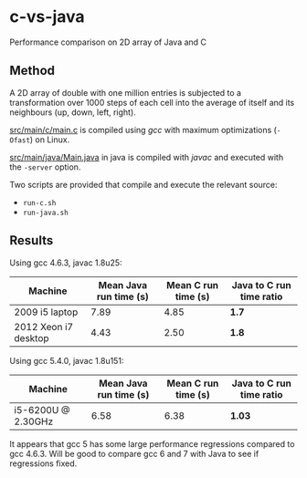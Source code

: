 # c-vs-java
Performance comparison on 2D array of Java and C

Method
----------
A 2D array of double with one million entries is subjected to a transformation over 1000 steps of each cell into the average of itself and its neighbours (up, down, left, right).

[src/main/c/main.c](src/main/c/main.c) is compiled using *gcc* with maximum optimizations (```-Ofast```) on Linux.

[src/main/java/Main.java](src/main/java/Main.java) in java is compiled with *javac* and executed with the ```-server``` option.

Two scripts are provided that compile and execute the relevant source:

* ```run-c.sh```
* ```run-java.sh```


Results
-----------
Using gcc 4.6.3, javac 1.8u25:

| Machine | Mean Java run time (s) | Mean C run time (s) | Java to C run time ratio |
| ------------- | ------------- | ------------- | ------------- |
| 2009 i5 laptop | 7.89 | 4.85 | **1.7**  |
| 2012 Xeon i7 desktop | 4.43 | 2.50 | **1.8** |

Using gcc 5.4.0, javac 1.8u151:

| Machine | Mean Java run time (s) | Mean C run time (s) | Java to C run time ratio |
| ------------- | ------------- | ------------- | ------------- |
| i5-6200U @ 2.30GHz | 6.58 | 6.38 | **1.03**  |

It appears that gcc 5 has some large performance regressions compared to gcc 4.6.3. Will be good to compare gcc 6 and 7 with Java to see if regressions fixed. 


